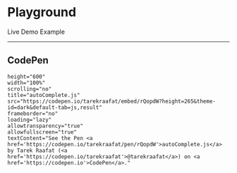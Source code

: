 # Playground <!-- {docsify-ignore} -->

Live Demo Example

***

## CodePen

```iframe
height="600"
width="100%"
scrolling="no"
title="autoComplete.js"
src="https://codepen.io/tarekraafat/embed/rQopdW?height=265&theme-id=dark&default-tab=js,result"
frameborder="no"
loading="lazy"
allowtransparency="true"
allowfullscreen="true"
textContent="See the Pen <a href='https://codepen.io/tarekraafat/pen/rQopdW'>autoComplete.js</a> by Tarek Raafat (<a href='https://codepen.io/tarekraafat'>@tarekraafat</a>) on <a href='https://codepen.io'>CodePen</a>."
```